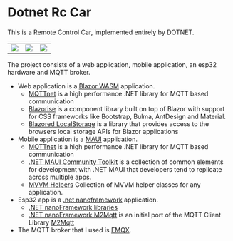 # Dotnet Rc Car

This is a Remote Control Car, implemented entirely by DOTNET.

<table align="center">
   <tbody>
      <tr>
   <td width="33%">
      <img src="https://user-images.githubusercontent.com/1418779/158342063-81faf540-3421-470d-94cd-0a2626988c14.png" >
   </td>
   <td width="33%">
      <img src="https://user-images.githubusercontent.com/1418779/158209597-2e0f12f3-ce57-40e8-9280-aff0aeed20f6.png" >
   </td>
   <td width="33%">
      <img src="https://user-images.githubusercontent.com/1418779/158344238-53fad39f-65f3-47b7-ade2-22d0e1f48765.png">
   </td>
   </tr>
   </tbody>
</table>

The project consists of a web application, mobile application, an esp32 hardware and MQTT broker.

*   Web application is a [Blazor WASM](https://dotnet.microsoft.com/en-us/apps/aspnet/web-apps/blazor) application.
    *   [MQTTnet](https://github.com/dotnet/MQTTnet) is a high performance .NET library for MQTT based communication
    *   [Blazorise](Blazorise) is a component library built on top of Blazor with support for CSS frameworks like Bootstrap, Bulma, AntDesign and Material.
    *   [Blazored LocalStorage](https://github.com/Blazored/LocalStorage) is a library that provides access to the browsers local storage APIs for Blazor applications
*   Mobile application is a [MAUI](https://docs.microsoft.com/en-us/dotnet/maui/what-is-maui) application.
    *   [MQTTnet](https://github.com/dotnet/MQTTnet) is a high performance .NET library for MQTT based communication
    *   [.NET MAUI Community Toolkit](https://github.com/CommunityToolkit/Maui) is a collection of common elements for development with .NET MAUI that developers tend to replicate across multiple apps.
    *   [MVVM Helpers](https://github.com/jamesmontemagno/mvvm-helpers) Collection of MVVM helper classes for any application.
*   Esp32 app is a [.net nanoframework](https://www.nanoframework.net/) application.
    *   [.NET nanoFramework libraries](https://github.com/nanoframework?type=source)
    *   [.NET nanoFramework M2Mqtt](https://github.com/nanoframework/nanoFramework.m2mqtt) is an initial port of the MQTT Client Library [M2Mqtt](https://github.com/eclipse/paho.mqtt.m2mqtt)
*   The MQTT broker that I used is [EMQX](https://www.emqx.io/).
